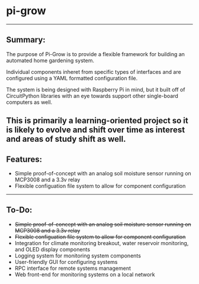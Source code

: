 # pi-grow
---
## Summary:
The purpose of Pi-Grow is to provide a flexible framework for building an automated home gardening system.

Individual components inheret from specific types of interfaces and are configured using a YAML formatted configuration file.

The system is being designed with Raspberry Pi in mind, but it built off of CircuitPython libraries with an eye towards support other single-board computers as well.

This is primarily a learning-oriented project so it is likely to evolve and shift over time as interest and areas of study shift as well. 
---
## Features:
- Simple proof-of-concept with an analog soil moisture sensor running on MCP3008 and a 3.3v relay
- Flexible configuation file system to allow for component configuration
---
## To-Do:
- ~~Simple proof-of-concept with an analog soil moisture sensor running on MCP3008 and a 3.3v relay~~
- ~~Flexible configuation file system to allow for component configuration~~
- Integration for climate monitoring breakout, water reservoir monitoring, and OLED display components
- Logging system for monitoring system components
- User-friendly GUI for configuring systems
- RPC interface for remote systems management
- Web front-end for monitoring systems on a local network
